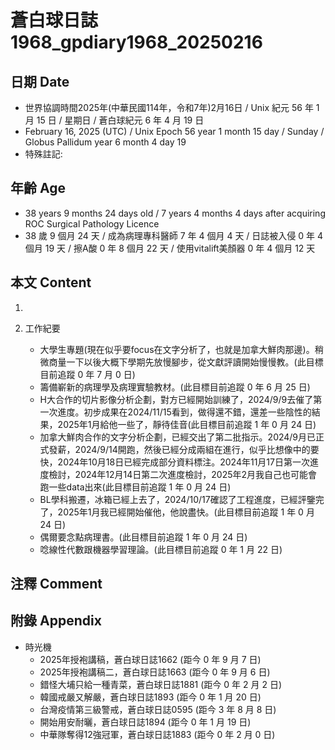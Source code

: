 [_metadata_:encoding]: - "utf-8"
[_metadata_:language]: - "zh-Hant-TW"
[_metadata_:fileformat]: - "markdown"
[_metadata_:MIME_type]: - "text/plain"
[_metadata_:markdown_version]: - "commonmark version 0.30"
[_metadata_:markdown_spec]: - "https://spec.commonmark.org/0.30/"

# 蒼白球日誌1968_gpdiary1968_20250216 #

## 日期 Date ##

* 世界協調時間2025年(中華民國114年，令和7年)2月16日 / Unix 紀元 56 年 1 月 15 日 / 星期日 / 蒼白球紀元 6 年 4 月 19 日
* February 16, 2025 (UTC) / Unix Epoch 56 year 1 month 15 day / Sunday / Globus Pallidum year 6 month 4 day 19
* 特殊註記:

## 年齡 Age ##

* 38 years 9 months 24 days old / 7 years 4 months 4 days after acquiring ROC Surgical Pathology Licence
* 38 歲 9 個月 24 天 / 成為病理專科醫師 7 年 4 個月 4 天 / 日誌被入侵 0 年 4 個月 19 天 / 擦A酸 0 年 8 個月 22 天 / 使用vitalift美顏器 0 年 4 個月 12 天

## 本文 Content ##

1. 

2. 工作紀要

    - 大學生專題(現在似乎要focus在文字分析了，也就是加拿大鮮肉那邊)。稍微商量一下以後大概下學期先放慢腳步，從文獻評讀開始慢慢教。(此目標目前追蹤 0 年 7 月 0 日)
    - 籌備嶄新的病理學及病理實驗教材。(此目標目前追蹤 0 年 6 月 25 日)
    - H大合作的切片影像分析企劃，對方已經開始訓練了，2024/9/9去催了第一次進度。初步成果在2024/11/15看到，做得還不錯，還差一些陰性的結果，2025年1月給他一些了，靜待佳音(此目標目前追蹤 1 年 0 月 24 日)
    - 加拿大鮮肉合作的文字分析企劃，已經交出了第二批指示。2024/9月已正式發薪，2024/9/14開跑，然後已經分成兩組在進行，似乎比想像中的要快，2024年10月18日已經完成部分資料標注。2024年11月17日第一次進度檢討，2024年12月14日第二次進度檢討，2025年2月我自己也可能會跑一些data出來(此目標目前追蹤 1 年 0 月 24 日)
    - BL學科搬遷，冰箱已經上去了，2024/10/17確認了工程進度，已經評鑒完了，2025年1月我已經開始催他，他說盡快。(此目標目前追蹤 1 年 0 月 24 日)
    - 偶爾要念點病理書。(此目標目前追蹤 1 年 0 月 24 日)
    - 唸線性代數跟機器學習理論。(此目標目前追蹤 0 年 1 月 22 日)

## 注釋 Comment ##


## 附錄 Appendix ##

* 時光機
    - 2025年授袍講稿，蒼白球日誌1662 (距今 0 年 9 月 7 日)
    - 2025年授袍講稿二，蒼白球日誌1663 (距今 0 年 9 月 6 日)
    - 錯怪大埔只給一種青菜，蒼白球日誌1881 (距今 0 年 2 月 2 日)
    - 韓國戒嚴又解嚴，蒼白球日誌1893 (距今 0 年 1 月 20 日)
    - 台灣疫情第三級警戒，蒼白球日誌0595 (距今 3 年 8 月 8 日)
    - 開始用安耐曬，蒼白球日誌1894 (距今 0 年 1 月 19 日)
    - 中華隊奪得12強冠軍，蒼白球日誌1883 (距今 0 年 2 月 0 日)

